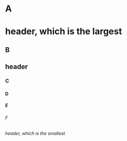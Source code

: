 # A <h1> header, which is the largest
## B <h2> header
### C <h3>
#### D <h4>
##### E <h5>
###### F <h6> header, which is the smallest
